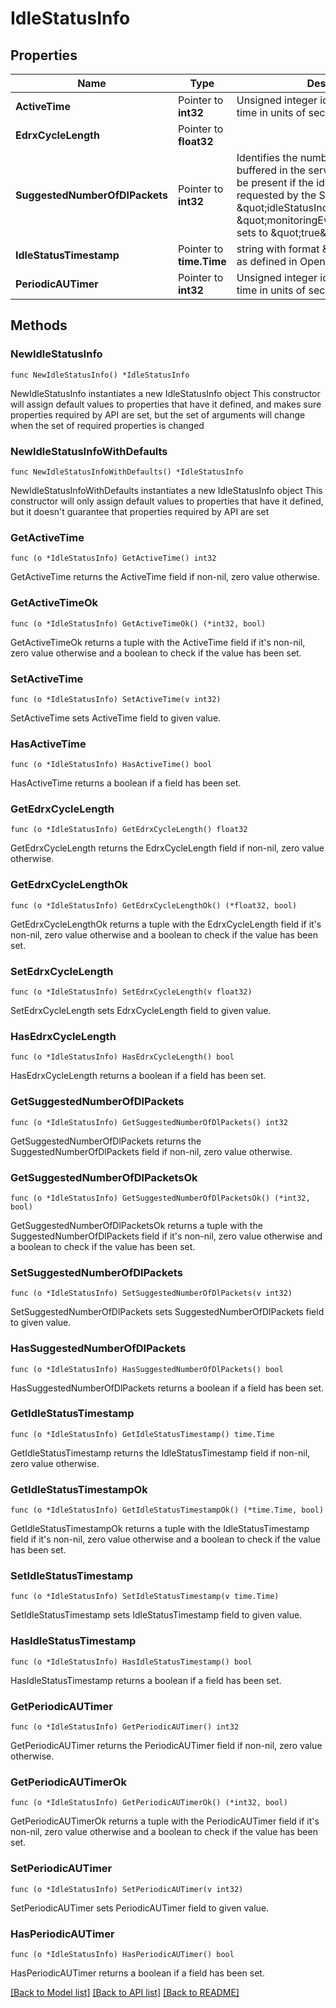 # IdleStatusInfo

## Properties

Name | Type | Description | Notes
------------ | ------------- | ------------- | -------------
**ActiveTime** | Pointer to **int32** | Unsigned integer identifying a period of time in units of seconds. | [optional] 
**EdrxCycleLength** | Pointer to **float32** |  | [optional] 
**SuggestedNumberOfDlPackets** | Pointer to **int32** | Identifies the number of packets shall be buffered in the serving gateway. It shall be present if the idle status indication is requested by the SCS/AS with \&quot;idleStatusIndication\&quot; in the \&quot;monitoringEventSubscription\&quot; sets to \&quot;true\&quot;. | [optional] 
**IdleStatusTimestamp** | Pointer to **time.Time** | string with format \&quot;date-time\&quot; as defined in OpenAPI. | [optional] 
**PeriodicAUTimer** | Pointer to **int32** | Unsigned integer identifying a period of time in units of seconds. | [optional] 

## Methods

### NewIdleStatusInfo

`func NewIdleStatusInfo() *IdleStatusInfo`

NewIdleStatusInfo instantiates a new IdleStatusInfo object
This constructor will assign default values to properties that have it defined,
and makes sure properties required by API are set, but the set of arguments
will change when the set of required properties is changed

### NewIdleStatusInfoWithDefaults

`func NewIdleStatusInfoWithDefaults() *IdleStatusInfo`

NewIdleStatusInfoWithDefaults instantiates a new IdleStatusInfo object
This constructor will only assign default values to properties that have it defined,
but it doesn't guarantee that properties required by API are set

### GetActiveTime

`func (o *IdleStatusInfo) GetActiveTime() int32`

GetActiveTime returns the ActiveTime field if non-nil, zero value otherwise.

### GetActiveTimeOk

`func (o *IdleStatusInfo) GetActiveTimeOk() (*int32, bool)`

GetActiveTimeOk returns a tuple with the ActiveTime field if it's non-nil, zero value otherwise
and a boolean to check if the value has been set.

### SetActiveTime

`func (o *IdleStatusInfo) SetActiveTime(v int32)`

SetActiveTime sets ActiveTime field to given value.

### HasActiveTime

`func (o *IdleStatusInfo) HasActiveTime() bool`

HasActiveTime returns a boolean if a field has been set.

### GetEdrxCycleLength

`func (o *IdleStatusInfo) GetEdrxCycleLength() float32`

GetEdrxCycleLength returns the EdrxCycleLength field if non-nil, zero value otherwise.

### GetEdrxCycleLengthOk

`func (o *IdleStatusInfo) GetEdrxCycleLengthOk() (*float32, bool)`

GetEdrxCycleLengthOk returns a tuple with the EdrxCycleLength field if it's non-nil, zero value otherwise
and a boolean to check if the value has been set.

### SetEdrxCycleLength

`func (o *IdleStatusInfo) SetEdrxCycleLength(v float32)`

SetEdrxCycleLength sets EdrxCycleLength field to given value.

### HasEdrxCycleLength

`func (o *IdleStatusInfo) HasEdrxCycleLength() bool`

HasEdrxCycleLength returns a boolean if a field has been set.

### GetSuggestedNumberOfDlPackets

`func (o *IdleStatusInfo) GetSuggestedNumberOfDlPackets() int32`

GetSuggestedNumberOfDlPackets returns the SuggestedNumberOfDlPackets field if non-nil, zero value otherwise.

### GetSuggestedNumberOfDlPacketsOk

`func (o *IdleStatusInfo) GetSuggestedNumberOfDlPacketsOk() (*int32, bool)`

GetSuggestedNumberOfDlPacketsOk returns a tuple with the SuggestedNumberOfDlPackets field if it's non-nil, zero value otherwise
and a boolean to check if the value has been set.

### SetSuggestedNumberOfDlPackets

`func (o *IdleStatusInfo) SetSuggestedNumberOfDlPackets(v int32)`

SetSuggestedNumberOfDlPackets sets SuggestedNumberOfDlPackets field to given value.

### HasSuggestedNumberOfDlPackets

`func (o *IdleStatusInfo) HasSuggestedNumberOfDlPackets() bool`

HasSuggestedNumberOfDlPackets returns a boolean if a field has been set.

### GetIdleStatusTimestamp

`func (o *IdleStatusInfo) GetIdleStatusTimestamp() time.Time`

GetIdleStatusTimestamp returns the IdleStatusTimestamp field if non-nil, zero value otherwise.

### GetIdleStatusTimestampOk

`func (o *IdleStatusInfo) GetIdleStatusTimestampOk() (*time.Time, bool)`

GetIdleStatusTimestampOk returns a tuple with the IdleStatusTimestamp field if it's non-nil, zero value otherwise
and a boolean to check if the value has been set.

### SetIdleStatusTimestamp

`func (o *IdleStatusInfo) SetIdleStatusTimestamp(v time.Time)`

SetIdleStatusTimestamp sets IdleStatusTimestamp field to given value.

### HasIdleStatusTimestamp

`func (o *IdleStatusInfo) HasIdleStatusTimestamp() bool`

HasIdleStatusTimestamp returns a boolean if a field has been set.

### GetPeriodicAUTimer

`func (o *IdleStatusInfo) GetPeriodicAUTimer() int32`

GetPeriodicAUTimer returns the PeriodicAUTimer field if non-nil, zero value otherwise.

### GetPeriodicAUTimerOk

`func (o *IdleStatusInfo) GetPeriodicAUTimerOk() (*int32, bool)`

GetPeriodicAUTimerOk returns a tuple with the PeriodicAUTimer field if it's non-nil, zero value otherwise
and a boolean to check if the value has been set.

### SetPeriodicAUTimer

`func (o *IdleStatusInfo) SetPeriodicAUTimer(v int32)`

SetPeriodicAUTimer sets PeriodicAUTimer field to given value.

### HasPeriodicAUTimer

`func (o *IdleStatusInfo) HasPeriodicAUTimer() bool`

HasPeriodicAUTimer returns a boolean if a field has been set.


[[Back to Model list]](../README.md#documentation-for-models) [[Back to API list]](../README.md#documentation-for-api-endpoints) [[Back to README]](../README.md)


